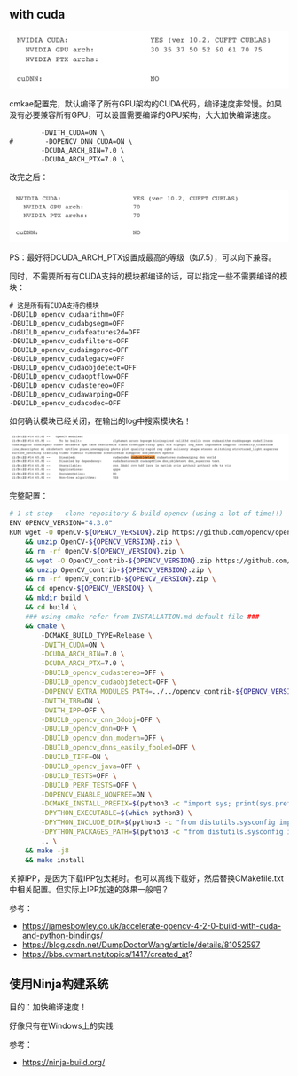 ## with cuda

![image-20200517115217147](opencv编译.assets/image-20200517115217147.png)

cmkae配置完，默认编译了所有GPU架构的CUDA代码，编译速度非常慢。如果没有必要兼容所有GPU，可以设置需要编译的GPU架构，大大加快编译速度。

```
        -DWITH_CUDA=ON \
#        -DOPENCV_DNN_CUDA=ON \
        -DCUDA_ARCH_BIN=7.0 \
        -DCUDA_ARCH_PTX=7.0 \
```

改完之后：

![image-20200517115753450](opencv编译.assets/image-20200517115753450.png)

PS：最好将DCUDA_ARCH_PTX设置成最高的等级（如7.5），可以向下兼容。



同时，不需要所有有CUDA支持的模块都编译的话，可以指定一些不需要编译的模块：

```
# 这是所有有CUDA支持的模块
-DBUILD_opencv_cudaarithm=OFF 
-DBUILD_opencv_cudabgsegm=OFF 
-DBUILD_opencv_cudafeatures2d=OFF 
-DBUILD_opencv_cudafilters=OFF 
-DBUILD_opencv_cudaimgproc=OFF 
-DBUILD_opencv_cudalegacy=OFF 
-DBUILD_opencv_cudaobjdetect=OFF 
-DBUILD_opencv_cudaoptflow=OFF 
-DBUILD_opencv_cudastereo=OFF 
-DBUILD_opencv_cudawarping=OFF 
-DBUILD_opencv_cudacodec=OFF
```

如何确认模块已经关闭，在输出的log中搜索模块名！

![image-20200517120028201](opencv编译.assets/image-20200517120028201.png)



完整配置：

```bash
# 1 st step - clone repository & build opencv (using a lot of time!!)
ENV OPENCV_VERSION="4.3.0"
RUN wget -O OpenCV-${OPENCV_VERSION}.zip https://github.com/opencv/opencv/archive/${OPENCV_VERSION}.zip \
    && unzip OpenCV-${OPENCV_VERSION}.zip \
    && rm -rf OpenCV-${OPENCV_VERSION}.zip \
    && wget -O OpenCV_contrib-${OPENCV_VERSION}.zip https://github.com/opencv/opencv_contrib/archive/${OPENCV_VERSION}.zip \
    && unzip OpenCV_contrib-${OPENCV_VERSION}.zip \
    && rm -rf OpenCV_contrib-${OPENCV_VERSION}.zip \
    && cd opencv-${OPENCV_VERSION} \
    && mkdir build \
    && cd build \
    ### using cmake refer from INSTALLATION.md default file ###
    && cmake \ 
        -DCMAKE_BUILD_TYPE=Release \
        -DWITH_CUDA=ON \
        -DCUDA_ARCH_BIN=7.0 \
        -DCUDA_ARCH_PTX=7.0 \
        -DBUILD_opencv_cudastereo=OFF \
        -DBUILD_opencv_cudaobjdetect=OFF \
        -DOPENCV_EXTRA_MODULES_PATH=../../opencv_contrib-${OPENCV_VERSION}/modules/ \
        -DWITH_TBB=ON \
        -DWITH_IPP=OFF \
        -DBUILD_opencv_cnn_3dobj=OFF \
        -DBUILD_opencv_dnn=OFF \
        -DBUILD_opencv_dnn_modern=OFF \
        -DBUILD_opencv_dnns_easily_fooled=OFF \
        -DBUILD_TIFF=ON \
        -DBUILD_opencv_java=OFF \
        -DBUILD_TESTS=OFF \
        -DBUILD_PERF_TESTS=OFF \
        -DOPENCV_ENABLE_NONFREE=ON \
        -DCMAKE_INSTALL_PREFIX=$(python3 -c "import sys; print(sys.prefix)") \
        -DPYTHON_EXECUTABLE=$(which python3) \
        -DPYTHON_INCLUDE_DIR=$(python3 -c "from distutils.sysconfig import get_python_inc; print(get_python_inc())") \
        -DPYTHON_PACKAGES_PATH=$(python3 -c "from distutils.sysconfig import get_python_lib; print(get_python_lib())") \
        .. \
    && make -j8
    && make install
```

关掉IPP，是因为下载IPP包太耗时。也可以离线下载好，然后替换CMakefile.txt中相关配置。但实际上IPP加速的效果一般吧？



参考：

- https://jamesbowley.co.uk/accelerate-opencv-4-2-0-build-with-cuda-and-python-bindings/
- https://blog.csdn.net/DumpDoctorWang/article/details/81052597
- https://bbs.cvmart.net/topics/1417/created_at?



## 使用Ninja构建系统

目的：加快编译速度！

好像只有在Windows上的实践



参考：

- https://ninja-build.org/